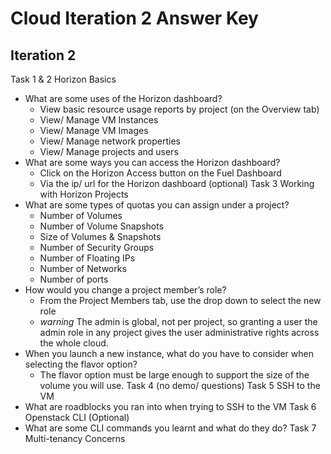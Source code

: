 # Cloud Iteration 2 Answer Key

## Iteration 2

Task 1 & 2 Horizon Basics

- What are some uses of the Horizon dashboard?
  - View basic resource usage reports by project (on the Overview tab)
  - View/ Manage VM Instances
  - View/ Manage VM Images
  - View/ Manage network properties
  - View/ Manage projects and users
- What are some ways you can access the Horizon dashboard?
  - Click on the Horizon Access button on the Fuel Dashboard
  - Via the ip/ url for the Horizon dashboard (optional)
Task 3 Working with Horizon Projects
- What are some types of quotas you can assign under a project?
  - Number of Volumes
  - Number of Volume Snapshots
  - Size of Volumes & Snapshots
  - Number of Security Groups
  - Number of Floating IPs
  - Number of Networks
  - Number of ports
- How would you change a project member’s role?
  - From the Project Members tab, use the drop down to select the new role
  - *warning* The admin is global, not per project, so granting a user the admin role in any project gives the user administrative rights across the whole cloud.
- When you launch a new instance, what do you have to consider when selecting the flavor option?
  - The flavor option must be large enough to support the size of the volume you will use.
Task 4 (no demo/ questions)
Task 5 SSH to the VM
- What are roadblocks you ran into when trying to SSH to the VM
Task 6 Openstack CLI (Optional)
- What are some CLI commands you learnt and what do they do?
Task 7 Multi-tenancy Concerns
